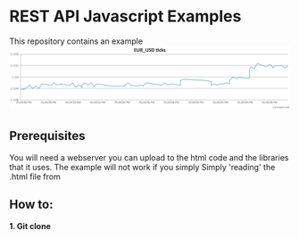 # REST API Javascript Examples
This repository contains an example
![Javascript price streaming canvas screenshot](screenshot.png)
## Prerequisites
You will need a webserver you can upload to the html code and the libraries that it uses. The example will not work if you simply Simply 'reading' the .html file from 
## How to:
**1. Git clone**

